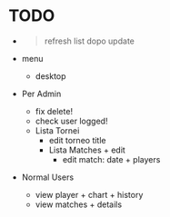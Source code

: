 # TODO

* > refresh list dopo update

* menu
  * desktop
  
* Per Admin
  * fix delete!
  * check user logged!
  * Lista Tornei
    * edit torneo title
    * Lista Matches + edit
      * edit match: date + players

* Normal Users
    * view player + chart + history
    * view matches + details
